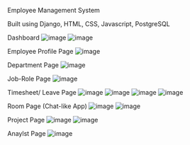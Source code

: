 Employee Management System

Built using Django, HTML, CSS, Javascript, PostgreSQL

Dashboard
![image](https://user-images.githubusercontent.com/92265482/169662303-3cff72b7-7cb0-41ff-a8e6-c6c2b49939cb.png)
![image](https://user-images.githubusercontent.com/92265482/169661753-2ef55ca9-8968-424e-b9d3-648c8bc4f35b.png)

Employee Profile Page
![image](https://user-images.githubusercontent.com/92265482/169661793-aebe47fa-3cc4-46c8-8b5f-6afb51f81808.png)

Department Page
![image](https://user-images.githubusercontent.com/92265482/169661773-6a436c4f-914a-44ff-b13f-fec925d777a8.png)

Job-Role Page
![image](https://user-images.githubusercontent.com/92265482/169661822-a8381fec-f3d5-487b-9f7b-fe58d9d59658.png)

Timesheet/ Leave Page
![image](https://user-images.githubusercontent.com/92265482/169661838-b551347c-4fc6-4136-a220-beac5f51b912.png)
![image](https://user-images.githubusercontent.com/92265482/169661850-8bcf2e49-f3a0-4b54-90a6-f5afc02eff57.png)
![image](https://user-images.githubusercontent.com/92265482/169661879-eb92425b-b3b9-43d2-99d3-5d466d3484c8.png)
![image](https://user-images.githubusercontent.com/92265482/169661905-f90abba1-6a94-47ba-988b-9333b9250c4e.png)

Room Page (Chat-like App)
![image](https://user-images.githubusercontent.com/92265482/169661937-1b74efc5-a039-44ad-b0cc-d863bc5983b5.png)
![image](https://user-images.githubusercontent.com/92265482/169662193-7d7998b6-4e67-4fea-9309-c08078445214.png)

Project Page
![image](https://user-images.githubusercontent.com/92265482/169662212-c7f65267-08d2-4fa8-a32b-2cfc080dfa33.png)
![image](https://user-images.githubusercontent.com/92265482/169662232-6b2764f3-1bd7-4383-82a5-afa9f8ee1a0e.png)

Anaylst Page
![image](https://user-images.githubusercontent.com/92265482/169662276-35e296b0-e3a6-42c4-a861-bcaf125499f6.png)



